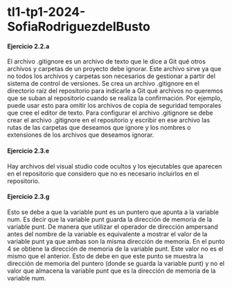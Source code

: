 # tl1-tp1-2024-SofiaRodriguezdelBusto

#### Ejercicio 2.2.a

El archivo .gitignore es un archivo de texto que le dice a Git qué otros archivos y carpetas de un proyecto debe ignorar. Este archivo sirve ya que no todos los archivos y carpetas son necesarios de gestionar a partir del sistema de control de versiones. Se crea un archivo .gitignore en el directorio raíz del repositorio para indicarle a Git qué archivos no queremos que se suban al repositorio cuando se realiza la confirmación. Por ejemplo, puede usar esto para omitir los archivos de copia de seguridad temporales que cree el editor de texto.
Para configurar el archivo .gitignore se debe crear el archivo .gitignore en el repositorio y escribir en ese archivo las rutas de las carpetas que deseamos que ignore y los nombres o extensiones de los archivos que deseamos ignorar.

#### Ejercicio 2.3.e

Hay archivos del visual studio code ocultos y los ejecutables que aparecen en el repositorio que considero que no es necesario incluirlos en el repositorio.

#### Ejercicio 2.3.g

Esto se debe a que la variable punt es un puntero que apunta a la variable num. Es decir que la variable punt guarda la dirección de memoria de la variable punt. De manera que utilizar el operador de dirección ampersand antes del nombre de la variable es equivalente a mostrar el valor de la variable punt ya que ambas son la misma dirección de memoria.
En el punto 4 se obtiene la dirección de memoria de la variable punt. Este valor no es el mismo que el anterior. Esto de debe en que este punto se muestra la dirección de memoria del puntero (donde se guarda la variable punt) y no el valor que almacena la variable punt que es la dirección de memoria de la variable num.  

